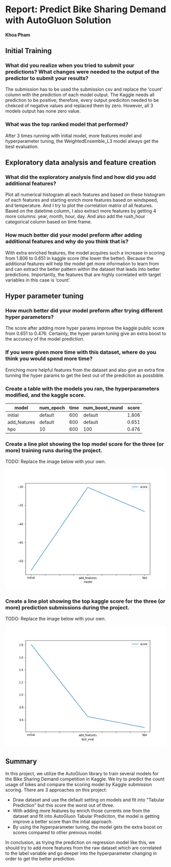 # Report: Predict Bike Sharing Demand with AutoGluon Solution
#### Khoa Pham

## Initial Training
### What did you realize when you tried to submit your predictions? What changes were needed to the output of the predictor to submit your results?
The submission has to be used the submission csv and replace the 'count' column with the prediction of each model output. The Kaggle needs all prediction to be positive; therefore, every output prediciton needed to be chekced of negative values and replaced them by zero. However, all 3 models output has none zero value.

### What was the top ranked model that performed?
After 3 times running with initial model, more features model and hyperparameter tuning, the WeightedEnsemble_L3 model always get the best evaluation. 

## Exploratory data analysis and feature creation
### What did the exploratory analysis find and how did you add additional features?
Plot all numerical histogram all each features and based on these histogram of each features and starting enrich more features based on windspeed, and temperature. And I try to plot the correlation matrix of all features. Based on the datetime column, I also extract more features by getting 4 more columns: year, month, hour, day. And also add the rush_hour categorical column based on time frame. 
### How much better did your model preform after adding additional features and why do you think that is?
With extra enriched features, the model acquires such a increase in scoring from 1.806 to 0.651 in kaggle score (the lower the better). Because the additional features will help the model get more information to learn from and can extract the better pattern within the dataset that leads into better predictions. Importantly, the features that are highly correlated with target variables in this case is ‘count’. 

## Hyper parameter tuning
### How much better did your model preform after trying different hyper parameters?
The score after adding more hyper params improve the kaggle public score from 0.651 to 0.476. Certainly, the hyper param tuning give an extra boost to the accuracy of the model prediction.

### If you were given more time with this dataset, where do you think you would spend more time?
Enriching more helpful features from the dataset and also give an extra fine tunning the hyper params to get the best out of the prediciton as possbible. 

### Create a table with the models you ran, the hyperparameters modified, and the kaggle score.
|model|num_epoch|time|num_boost_round|score|
|--|--|--|--|--|
|initial|default|600|default|1.806|
|add_features|default|600|default|0.651|
|hpo|10|600|100|0.476|

### Create a line plot showing the top model score for the three (or more) training runs during the project.

TODO: Replace the image below with your own.

![model_train_score.png](model_train_score.png)

### Create a line plot showing the top kaggle score for the three (or more) prediction submissions during the project.

TODO: Replace the image below with your own.

![model_test_score.png](model_test_score.png)

## Summary
In this project, we utilize the AutoGluon library to train several models for the Bike Sharing Demand competition in Kaggle. We try to predict the count usage of bikes and compare the scoring model by Kaggle submission scoring. There are 3 approaches on this project:
- Draw dataset and use the default setting on models and fit into "Tabular Prediction" but this score the worst out of three. 
- With adding more features by enrich those currents one from the dataset and fit into AutoGluon Tabular Prediciton, the model is getting improve a better score than the intial approach.
- By using the hyperparameter tuning, the model gets the extra boost on scores compared to other preivous model. 

In conclusion, as trying the prediction on regression model like this, we should try to add more features from the raw dataset which are correlated to the label variable and go deeper into the hyperparameter changing in order to get the better prediction. 

